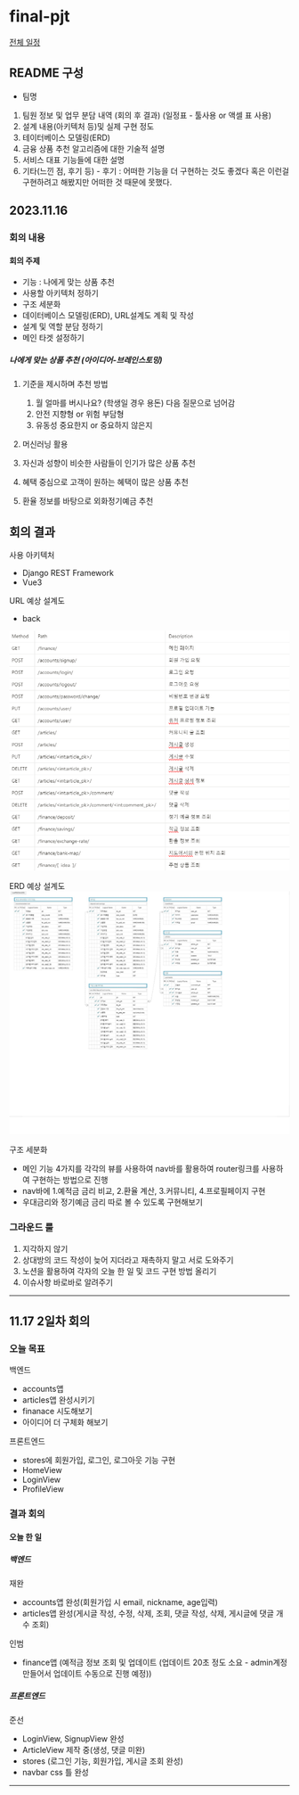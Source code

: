 # final-pjt

[전체 일정](https://www.notion.so/eeddf8487cad43109aca775132898fef?pvs=4)
## README 구성
- 팀명
1. 팀원 정보 및 업무 분담 내역 (회의 후 결과) (일정표 - 툴사용 or 액셀 표 사용)
2. 설계 내용(아키텍처 등)및 실제 구현 정도
3. 테이터베이스 모델링(ERD)
4. 금융 상품 추천 알고리즘에 대한 기술적 설명
5. 서비스 대표 기능들에 대한 설명
6. 기타(느낀 점, 후기 등) - 후기 : 어떠한 기능을 더 구현하는 것도 좋겠다 혹은 이런걸 구현하려고 해봤지만 어떠한 것 때문에 못했다.



## 2023.11.16

### 회의 내용
#### 회의 주제
- 기능 : 나에게 맞는 상품 추천
- 사용할 아키텍처 정하기
- 구조 세분화
- 데이터베이스 모델링(ERD), URL설계도 계획 및 작성
- 설계 및 역할 분담 정하기
- 메인 타겟 설정하기


##### 나에게 맞는 상품 추천 (아이디어-브레인스토밍)
1. 기준을 제시하며 추천 방법
    1. 월 얼마를 버시나요? (학생일 경우 용돈) 다음 질문으로 넘어감
    2. 안전 지향형 or 위험 부담형
    3. 유동성 중요한지 or 중요하지 않은지

2. 머신러닝 활용
3. 자신과 성향이 비슷한 사람들이 인기가 많은 상품 추천
4. 혜택 중심으로 고객이 원하는 혜택이 많은 상품 추천
5. 환율 정보를 바탕으로 외화정기예금 추천


## 회의 결과
사용 아키텍처
- Django REST Framework
- Vue3

URL 예상 설계도
- back
<img src="back-urlpath.PNG">


ERD 예상 설계도
<img src="ERDv2.PNG">

구조 세분화
- 메인 기능 4가지를 각각의 뷰를 사용하여 nav바를 활용하여 router링크를 사용하여 구현하는 방법으로 진행
- nav바에 1.예적금 금리 비교, 2.환율 계산, 3.커뮤니티, 4.프로필페이지 구현
- 우대금리와 정기예금 금리 따로 볼 수 있도록 구현해보기

### 그라운드 룰
1. 지각하지 않기
2. 상대방의 코드 작성이 늦어 지더라고 재촉하지 말고 서로 도와주기
3. 노션을 활용하여 각자의 오늘 한 일 및 코드 구현 방법 올리기
4. 이슈사항 바로바로 알려주기

----------------------------------------

## 11.17 2일차 회의

### 오늘 목표
백엔드
- accounts앱
- articles앱 완성시키기
- finanace 시도해보기
- 아이디어 더 구체화 해보기

프론트엔드
- stores에 회원가입, 로그인, 로그아웃 기능 구현
- HomeView
- LoginView
- ProfileView


### 결과 회의
#### 오늘 한 일
##### 백엔드
재완
- accounts앱 완성(회원가입 시 email, nickname, age입력)
- articles앱 완성(게시글 작성, 수정, 삭제, 조회, 댓글 작성, 삭제, 게시글에 댓글 개수 조회)

인범
- finance앱 (예적금 정보 조회 및 업데이트 (업데이트 20초 정도 소요 - admin계정 만들어서 업데이트 수동으로 진행 예정))

##### 프론트엔드
준선
- LoginView, SignupView 완성
- ArticleView 제작 중(생성, 댓글 미완)
- stores (로그인 기능, 회원가입, 게시글 조회 완성)
- navbar css 틀 완성 

-----------------------------------------------------
